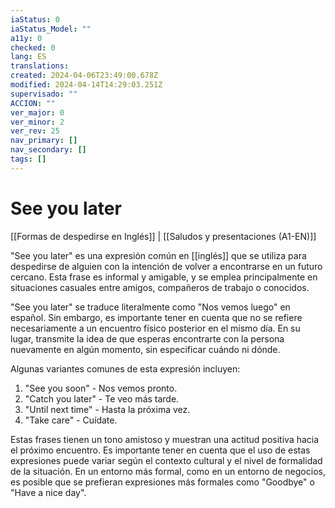```yaml
---
iaStatus: 0
iaStatus_Model: ""
a11y: 0
checked: 0
lang: ES
translations: 
created: 2024-04-06T23:49:00.678Z
modified: 2024-04-14T14:29:03.251Z
supervisado: ""
ACCION: ""
ver_major: 0
ver_minor: 2
ver_rev: 25
nav_primary: []
nav_secondary: []
tags: []
---
```

# See you later

[[Formas de despedirse en Inglés]]  | [[Saludos y presentaciones (A1-EN)]]

"See you later" es una expresión común en [[inglés]] que se utiliza para despedirse de alguien con la intención de volver a encontrarse en un futuro cercano. Esta frase es informal y amigable, y se emplea principalmente en situaciones casuales entre amigos, compañeros de trabajo o conocidos.

"See you later" se traduce literalmente como "Nos vemos luego" en español. Sin embargo, es importante tener en cuenta que no se refiere necesariamente a un encuentro físico posterior en el mismo día. En su lugar, transmite la idea de que esperas encontrarte con la persona nuevamente en algún momento, sin especificar cuándo ni dónde.

Algunas variantes comunes de esta expresión incluyen:

1.  "See you soon" - Nos vemos pronto.
2.  "Catch you later" - Te veo más tarde.
3.  "Until next time" - Hasta la próxima vez.
4.  "Take care" - Cuídate.

Estas frases tienen un tono amistoso y muestran una actitud positiva hacia el próximo encuentro. Es importante tener en cuenta que el uso de estas expresiones puede variar según el contexto cultural y el nivel de formalidad de la situación. En un entorno más formal, como en un entorno de negocios, es posible que se prefieran expresiones más formales como "Goodbye" o "Have a nice day".